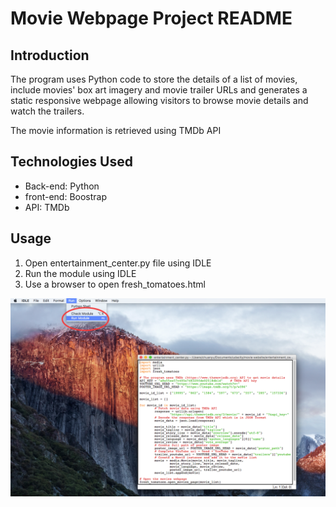 # Movie Webpage Project README
## Introduction
The program uses Python code to store the details of a list of movies, include movies' box art imagery and movie trailer URLs and generates a static responsive webpage allowing visitors to browse movie details and watch the trailers.

The movie information is retrieved using TMDb API

## Technologies Used
- Back-end: Python
- front-end: Boostrap 
- API: TMDb 

## Usage
1. Open entertainment_center.py file using IDLE
2. Run the module using IDLE
3. Use a browser to open fresh_tomatoes.html

![Sreen Shot](screenshot.png)